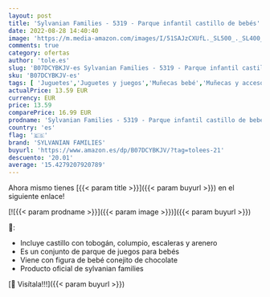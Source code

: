 ```yaml
---
layout: post
title: 'Sylvanian Families - 5319 - Parque infantil castillo de bebés'
date: 2022-08-28 14:40:40
image: 'https://m.media-amazon.com/images/I/51SAJzCXUfL._SL500_._SL400_.jpg'
comments: true
category: ofertas
author: 'tole.es'
slug: 'B07DCYBKJV-es Sylvanian Families - 5319 - Parque infantil castillo de bebés'
sku: 'B07DCYBKJV-es'
tags: [ 'Juguetes','Juguetes y juegos','Muñecas bebé','Muñecas y accesorios','families','sylvanian','sylvanian families','🇪🇸', ]
actualPrice: 13.59 EUR
currency: EUR
price: 13.59
comparePrice: 16.99 EUR
prodname: 'Sylvanian Families - 5319 - Parque infantil castillo de bebés'
country: 'es'
flag: '🇪🇸'
brand: 'SYLVANIAN FAMILIES'
buyurl: 'https://www.amazon.es/dp/B07DCYBKJV/?tag=tolees-21'
descuento: '20.01'
average: '15.4279207920789'
---
```


Ahora mismo tienes [{{< param title >}}]({{< param buyurl >}}) en el siguiente enlace!

[![{{< param prodname >}}]({{< param image >}})]({{< param buyurl >}})

🔎:

- Incluye castillo con tobogán, columpio, escaleras y arenero
- Es un conjunto de parque de juegos para bebés
- Viene con figura de bebé conejito de chocolate
- Producto oficial de sylvanian families

[🛒 Visítala!!!]({{< param buyurl >}})
